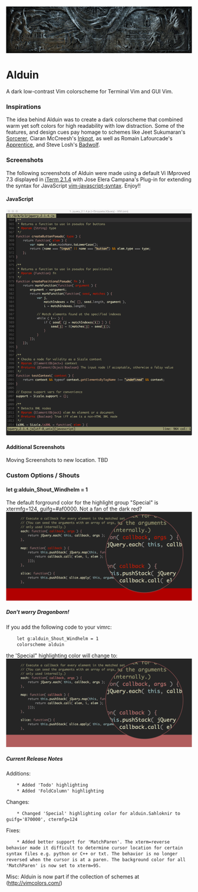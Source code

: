 ![Screenshot Alduin](Screenshots/alduin.jpg)

# Alduin #

A dark low-contrast Vim colorscheme for Terminal Vim and GUI Vim. 

### Inspirations ###

The idea behind Alduin was to create a dark colorscheme that combined warm yet soft colors for high readability with low distraction. Some of the features, and design cues pay homage to schemes like Jeet Sukumaran's [Sorcerer](http://jeetworks.org/sorcerer/), Ciaran McCreesh's [Inkpot](https://github.com/ciaranm/inkpot), as well as Romain Lafourcade's [Apprentice](https://github.com/romainl/Apprentice), and Steve Losh's [Badwolf](https://github.com/sjl/badwolf).

### Screenshots ###

The following screenshots of Alduin were made using a default Vi IMproved 7.3 displayed in [iTerm 2.1.4](https://www.iterm2.com) with Jose Elera Campana's Plug-in for extending the syntax for JavaScript [vim-javascript-syntax](https://github.com/jelera/vim-javascript-syntax). Enjoy!!


#### JavaScript ####
![Screenshot JavaScript](Screenshots/javascript.png)

#### Additional Screenshots ####
Moving Screenshots to new location. TBD

### Custom Options / Shouts ###

#### let g:alduin_Shout_Windhelm = 1 ####
The default forground color for the highlight group "Special" is xtermfg=124, guifg=#af0000. 
Not a fan of the dark red? 
![Screenshot of Default Red](Screenshots/defaultRed.png)

##### Don't worry Dragonborn! #####
If you add the following code to your vimrc: 

        let g:alduin_Shout_Windhelm = 1
        colorscheme alduin

the 'Special" highlighting color will change to:
![Screenshot of Default Red](Screenshots/softRed.png)


##### Current Release Notes #####
Additions:

        * Added 'Todo' highlighting 
        * Added 'FoldColumn' highlighting

Changes: 

        * Changed 'Special' highlighting color for alduin.Sahloknir to guifg='870000', ctermfg=124

Fixes: 

        * Added better support for 'MatchParen'. The xterm=reverse behavior made it difficult to determine cursor location for certain syntax files e.g. python or C++ or txt. The behavior is no longer reversed when the cursor is at a paren. The background color for all 'MatchParen' is now set to xterm=95. 

Misc: 
Alduin is now part if the collection of schemes at (http://vimcolors.com/)
